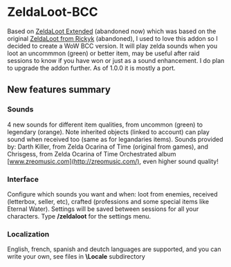 # ZeldaLoot-BCC
Based on [ZeldaLoot Extended](https://www.curseforge.com/wow/addons/zeldaloot) (abandoned now) which was based on the original [ZeldaLoot from Rickyk](http://wow.curseforge.com/addons/project-15326/) (abandoned), I used to love this addon so I decided to create a WoW BCC version. It will play zelda sounds when you loot an uncommmon (green) or better item, may be useful after raid sessions to know if you have won or just as a sound enhancement. I do plan to upgrade the addon further. As of 1.0.0 it is mostly a port.

## New features summary
### Sounds
4 new sounds for different item qualities, from uncommon (green) to legendary (orange). Note inherited objects (linked to account) can play sound when received too (same as for legandaries items). Sounds provided by: Darth Killer, from Zelda Ocarina of Time (original from games), and Chrisgess, from Zelda Ocarina of Time Orchestrated album [www.zreomusic.com](http://zreomusic.com/), even higher sound quality!

### Interface
Configure which sounds you want and when: loot from enemies, received (letterbox, seller, etc), crafted (professions and some special items like Eternal Water). Settings will be saved between sessions for all your characters. Type **/zeldaloot** for the settings menu.

### Localization
English, french, spanish and deutch languages are supported, and you can write your own, see files in **\Locale** subdirectory
